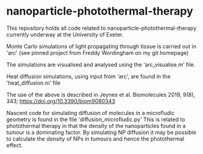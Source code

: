 # nanoparticle-photothermal-therapy

This repository holds all code related to nanoparticle-photothermal-therapy currently underway at the University of Exeter. 

Monte Carlo simulations of light propagating through tissue is carried out in 'arc' (see pinned project from Freddy Wordingham on my git homepage)

The simulations are visualised and analysed using the 'arc_visualise.m' file. 

Heat diffusion simulations, using input from 'arc', are found in the 'heat_diffusion.m' file

The use of the above is described in Jeynes et al. Biomolecules 2019, 9(8), 343; https://doi.org/10.3390/biom9080343

Nascent code for simulating diffusion of molecules in a microfludic geometry is found in the file 'diffusion_microfludic.py'
This is related to photothermal therapy in that the density of the nanoparticles found in a tumour is a dominating factor.
By simulating NP diffusion it may be possible to calculate the density of NPs in tumours and hence the photothermal effect. 
